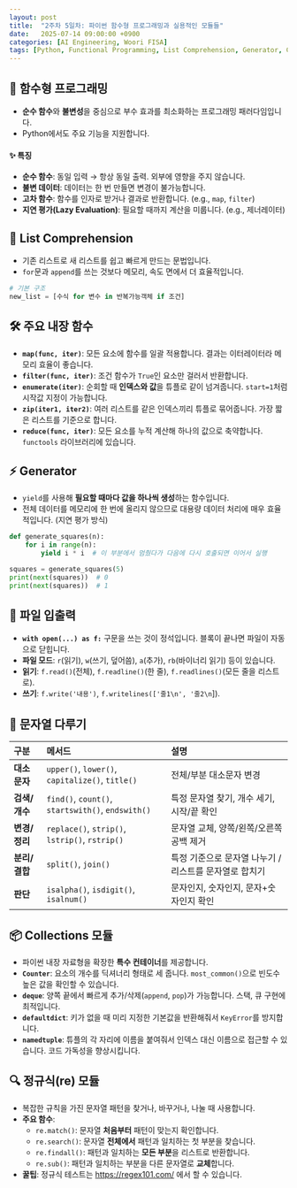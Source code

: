 ```yaml
---
layout: post
title:  "2주차 5일차: 파이썬 함수형 프로그래밍과 실용적인 모듈들"
date:   2025-07-14 09:00:00 +0900
categories: [AI Engineering, Woori FISA]
tags: [Python, Functional Programming, List Comprehension, Generator, Collections, Regex]
---
```


## 🧩 함수형 프로그래밍

- **순수 함수**와 **불변성**을 중심으로 부수 효과를 최소화하는 프로그래밍 패러다임입니다.
- Python에서도 주요 기능을 지원합니다.

#### ✨ 특징
- **순수 함수**: 동일 입력 → 항상 동일 출력. 외부에 영향을 주지 않습니다.
- **불변 데이터**: 데이터는 한 번 만들면 변경이 불가능합니다.
- **고차 함수**: 함수를 인자로 받거나 결과로 반환합니다. (e.g., `map`, `filter`)
- **지연 평가(Lazy Evaluation)**: 필요할 때까지 계산을 미룹니다. (e.g., 제너레이터)

## 📝 List Comprehension

- 기존 리스트로 새 리스트를 쉽고 빠르게 만드는 문법입니다.
- `for`문과 `append`를 쓰는 것보다 메모리, 속도 면에서 더 효율적입니다.

```python
# 기본 구조
new_list = [수식 for 변수 in 반복가능객체 if 조건]
```

## 🛠️ 주요 내장 함수

- **`map(func, iter)`**: 모든 요소에 함수를 일괄 적용합니다. 결과는 이터레이터라 메모리 효율이 좋습니다.
- **`filter(func, iter)`**: 조건 함수가 `True`인 요소만 걸러서 반환합니다.
- **`enumerate(iter)`**: 순회할 때 **인덱스와 값**을 튜플로 같이 넘겨줍니다. `start=1`처럼 시작값 지정이 가능합니다.
- **`zip(iter1, iter2)`**: 여러 리스트를 같은 인덱스끼리 튜플로 묶어줍니다. 가장 짧은 리스트를 기준으로 합니다.
- **`reduce(func, iter)`**: 모든 요소를 누적 계산해 하나의 값으로 축약합니다. `functools` 라이브러리에 있습니다.

## ⚡ Generator

- `yield`를 사용해 **필요할 때마다 값을 하나씩 생성**하는 함수입니다.
- 전체 데이터를 메모리에 한 번에 올리지 않으므로 대용량 데이터 처리에 매우 효율적입니다. (지연 평가 방식)

```python
def generate_squares(n):
    for i in range(n):
        yield i * i  # 이 부분에서 멈췄다가 다음에 다시 호출되면 이어서 실행

squares = generate_squares(5)
print(next(squares))  # 0
print(next(squares))  # 1
```

## 📂 파일 입출력

- **`with open(...) as f:`** 구문을 쓰는 것이 정석입니다. 블록이 끝나면 파일이 자동으로 닫힙니다.
- **파일 모드**: `r`(읽기), `w`(쓰기, 덮어씀), `a`(추가), `rb`(바이너리 읽기) 등이 있습니다.
- **읽기**: `f.read()`(전체), `f.readline()`(한 줄), `f.readlines()`(모든 줄을 리스트로).
- **쓰기**: `f.write('내용')`, `f.writelines(['줄1\n', '줄2\n`]).

## 💬 문자열 다루기

| 구분 | 메서드 | 설명 |
| :-- | :-- | :-- |
| **대소문자** | `upper()`, `lower()`, `capitalize()`, `title()` | 전체/부분 대소문자 변경 |
| **검색/개수** | `find()`, `count()`, `startswith()`, `endswith()` | 특정 문자열 찾기, 개수 세기, 시작/끝 확인 |
| **변경/정리** | `replace()`, `strip()`, `lstrip()`, `rstrip()` | 문자열 교체, 양쪽/왼쪽/오른쪽 공백 제거 |
| **분리/결합** | `split()`, `join()` | 특정 기준으로 문자열 나누기 / 리스트를 문자열로 합치기 |
| **판단** | `isalpha()`, `isdigit()`, `isalnum()` | 문자인지, 숫자인지, 문자+숫자인지 확인 |

## 📦 Collections 모듈

- 파이썬 내장 자료형을 확장한 **특수 컨테이너**를 제공합니다.
- **`Counter`**: 요소의 개수를 딕셔너리 형태로 세 줍니다. `most_common()`으로 빈도수 높은 값을 확인할 수 있습니다.
- **`deque`**: 양쪽 끝에서 빠르게 추가/삭제(`append`, `pop`)가 가능합니다. 스택, 큐 구현에 최적입니다.
- **`defaultdict`**: 키가 없을 때 미리 지정한 기본값을 반환해줘서 `KeyError`를 방지합니다.
- **`namedtuple`**: 튜플의 각 자리에 이름을 붙여줘서 인덱스 대신 이름으로 접근할 수 있습니다. 코드 가독성을 향상시킵니다.

## 🔍 정규식(re) 모듈

- 복잡한 규칙을 가진 문자열 패턴을 찾거나, 바꾸거나, 나눌 때 사용합니다.
- **주요 함수**:
    - `re.match()`: 문자열 **처음부터** 패턴이 맞는지 확인합니다.
    - `re.search()`: 문자열 **전체에서** 패턴과 일치하는 첫 부분을 찾습니다.
    - `re.findall()`: 패턴과 일치하는 **모든 부분**을 리스트로 반환합니다.
    - `re.sub()`: 패턴과 일치하는 부분을 다른 문자열로 **교체**합니다.
- **꿀팁**: 정규식 테스트는 https://regex101.com/ 에서 할 수 있습니다.
